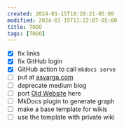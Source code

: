 ```yaml
---
created: 2024-01-15T10:28:21-05:00
modified: 2024-01-15T11:22:07-05:00
title: TODO
tags: [TODO]
---
```


- [x] fix links
- [x] fix GitHub login
- [x] GitHub action to call `mkdocs serve`
- [ ] put at [asvarga.com](https://www.asvarga.com)
- [ ] deprecate medium blog
- [ ] port [Old Website](https://thealexvarga.bitbucket.io/) here
- [ ] MkDocs plugin to generate graph
- [ ] make a base template for wikis
- [ ] use the template with private wiki
